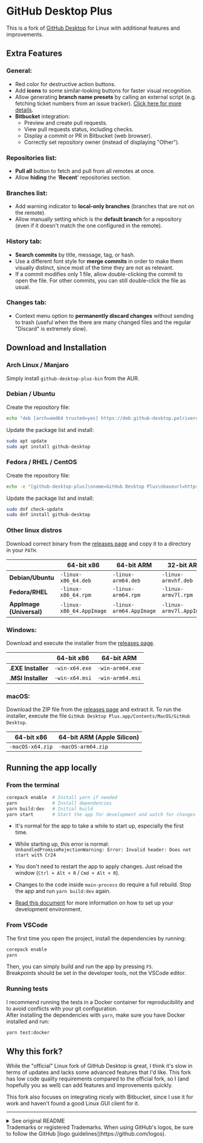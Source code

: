 # GitHub Desktop Plus

This is a fork of [GitHub Desktop](https://desktop.github.com) for Linux with additional features and improvements.

## Extra Features 

### General:

- Red color for destructive action buttons.
- Add **icons** to some similar-looking buttons for faster visual recognition.
- Allow generating **branch name presets** by calling an external script (e.g. fetching ticket numbers from an issue tracker). [Click here for more details](docs/branch-name-presets.md).
- **Bitbucket** integration:
  - Preview and create pull requests.
  - View pull requests status, including checks.
  - Display a commit or PR in Bitbucket (web browser).
  - Correctly set repository owner (instead of displaying "Other").

### Repositories list:

- **Pull all** button to fetch and pull from all remotes at once.
- Allow **hiding** the '**Recent**' repositories section.

### Branches list:

- Add warning indicator to **local-only branches** (branches that are not on the remote).
- Allow manually setting which is the **default branch** for a repository (even if it doesn't match the one configured in the remote).

### History tab:

- **Search commits** by title, message, tag, or hash.
- Use a different font style for **merge commits** in order to make them visually distinct, since most of the time they are not as relevant.
- If a commit modifies only 1 file, allow double-clicking the commit to open the file. For other commits, you can still double-click the file as usual.

### Changes tab:

- Context menu option to **permanently discard changes** without sending to trash (useful when the there are many changed files and the regular "Discard" is extremely slow).

## Download and Installation

### Arch Linux / Manjaro

Simply install `github-desktop-plus-bin` from the AUR.

### Debian / Ubuntu

Create the repository file:

```bash
echo "deb [arch=amd64 trusted=yes] https://deb.github-desktop.polrivero.com/ stable main" | sudo tee /etc/apt/sources.list.d/github-desktop-plus.list
```

Update the package list and install:
```bash
sudo apt update
sudo apt install github-desktop
```


### Fedora / RHEL / CentOS

Create the repository file:

```bash
echo -e "[github-desktop-plus]\nname=GitHub Desktop Plus\nbaseurl=https://rpm.github-desktop.polrivero.com/\nenabled=1\ngpgcheck=0" | sudo tee /etc/yum.repos.d/github-desktop-plus.repo
```

Update the package list and install:

```bash
sudo dnf check-update
sudo dnf install github-desktop
```

### Other linux distros

Download correct binary from the [releases page](https://github.com/pol-rivero/github-desktop-plus/releases/latest) and copy it to a directory in your `PATH`.

| | **64-bit x86** | **64-bit ARM** | **32-bit ARM** |
| --- | --- | --- | --- |
| **Debian/Ubuntu** | `-linux-x86_64.deb` | `-linux-arm64.deb` | `-linux-armvhf.deb` |
| **Fedora/RHEL** | `-linux-x86_64.rpm` | `-linux-arm64.rpm` | `-linux-armv7l.rpm` |
| **AppImage (Universal)** | `-linux-x86_64.AppImage` | `-linux-arm64.AppImage` | `-linux-armv7l.AppImage` |

### Windows:

Download and execute the installer from the [releases page](https://github.com/pol-rivero/github-desktop-plus/releases/latest).

| | **64-bit x86** | **64-bit ARM** |
| --- | --- | --- |
| **.EXE Installer** | `-win-x64.exe` | `-win-arm64.exe` |
| **.MSI Installer** | `-win-x64.msi` | `-win-arm64.msi` |

### macOS:

Download the ZIP file from the [releases page](https://github.com/pol-rivero/github-desktop-plus/releases/latest) and extract it. To run the installer, execute the file `GitHub Desktop Plus.app/Contents/MacOS/GitHub Desktop`.

| **64-bit x86** | **64-bit ARM (Apple Silicon)** |
| --- | --- |
| `-macOS-x64.zip` | `-macOS-arm64.zip` |

## Running the app locally

### From the terminal

```bash
corepack enable  # Install yarn if needed
yarn             # Install dependencies
yarn build:dev   # Initial build
yarn start       # Start the app for development and watch for changes
```

- It's normal for the app to take a while to start up, especially the first time.

- While starting up, this error is normal: `UnhandledPromiseRejectionWarning: Error: Invalid header: Does not start with Cr24`

- You don't need to restart the app to apply changes. Just reload the window (`Ctrl + Alt + R` / `Cmd + Alt + R`).

- Changes to the code inside `main-process` do require a full rebuild. Stop the app and run `yarn build:dev` again.

- [Read this document](docs/contributing/setup.md) for more information on how to set up your development environment.

### From VSCode

The first time you open the project, install the dependencies by running:
```bash
corepack enable
yarn
```

Then, you can simply build and run the app by pressing `F5`.  
Breakpoints should be set in the developer tools, not the VSCode editor.

### Running tests

I recommend running the tests in a Docker container for reproducibility and to avoid conflicts with your git configuration.  
After installing the dependencies with `yarn`, make sure you have Docker installed and run:

```bash
yarn test:docker
```

## Why this fork?

While the "official" Linux fork of GitHub Desktop is great, I think it's slow in terms of updates and lacks some advanced features that I'd like. This fork has low code quality requirements compared to the official fork, so I (and hopefully you as well) can add features and improvements quickly.

This fork also focuses on integrating nicely with Bitbucket, since I use it for work and haven't found a good Linux GUI client for it.

---

<details>
<summary>See original README</summary>

# [GitHub Desktop](https://desktop.github.com) - The Linux Fork

[![CI](https://github.com/shiftkey/desktop/actions/workflows/ci.yml/badge.svg)](https://github.com/shiftkey/desktop/actions/workflows/ci.yml)

[GitHub Desktop](https://desktop.github.com/) is an open-source [Electron](https://www.electronjs.org/)-based
GitHub app. It is written in [TypeScript](https://www.typescriptlang.org) and
uses [React](https://reactjs.org/).

<picture>
  <source
    srcset="https://user-images.githubusercontent.com/634063/202742848-63fa1488-6254-49b5-af7c-96a6b50ea8af.png"
    media="(prefers-color-scheme: dark)"
  />
  <img
    width="1072"
    src="https://user-images.githubusercontent.com/634063/202742985-bb3b3b94-8aca-404a-8d8a-fd6a6f030672.png"
    alt="A screenshot of the GitHub Desktop application showing changes being viewed and committed with two attributed co-authors"
  />
</picture>

## What is this repository for?

This repository contains specific patches on top of the upstream
`desktop/desktop` repository to support Linux usage.

It also publishes [releases](https://github.com/shiftkey/desktop/releases) for various Linux distributions:

 - AppImage (`.AppImage`)
 - Debian (`.deb`)
 - RPM (`.rpm`)

## Installation via package manager

You can use your operating system's package manager to install `github-desktop` and
keep it up to date on Debian and RPM-based distributions.

### Debian/Ubuntu

There are two APT package feeds available, both hosted in the US. You only need
to add one or the other here, as both of these are generated based on the
releases from this repository.

#### [@shiftkey](https://github.com/shiftkey) package feed

```sh
wget -qO - https://apt.packages.shiftkey.dev/gpg.key | gpg --dearmor | sudo tee /usr/share/keyrings/shiftkey-packages.gpg > /dev/null
sudo sh -c 'echo "deb [arch=amd64 signed-by=/usr/share/keyrings/shiftkey-packages.gpg] https://apt.packages.shiftkey.dev/ubuntu/ any main" > /etc/apt/sources.list.d/shiftkey-packages.list'
```

#### [@mwt](https://github.com/mwt) package feed

```sh
wget -qO - https://mirror.mwt.me/shiftkey-desktop/gpgkey | gpg --dearmor | sudo tee /usr/share/keyrings/mwt-desktop.gpg > /dev/null
sudo sh -c 'echo "deb [arch=amd64 signed-by=/usr/share/keyrings/mwt-desktop.gpg] https://mirror.mwt.me/shiftkey-desktop/deb/ any main" > /etc/apt/sources.list.d/mwt-desktop.list'
```

#### Installation

Once you have a feed configured, run this command to install the application:

```sh
sudo apt update && sudo apt install github-desktop
```

### Red Hat/CentOS/Fedora

There are two RPM package feeds available, both hosted in the US. You only need
to add one or the other here, as both of these are generated based on the
releases from this repository.

#### [@shiftkey](https://github.com/shiftkey) package feed

```sh
sudo rpm --import https://rpm.packages.shiftkey.dev/gpg.key
sudo sh -c 'echo -e "[shiftkey-packages]\nname=GitHub Desktop\nbaseurl=https://rpm.packages.shiftkey.dev/rpm/\nenabled=1\ngpgcheck=1\nrepo_gpgcheck=1\ngpgkey=https://rpm.packages.shiftkey.dev/gpg.key" > /etc/yum.repos.d/shiftkey-packages.repo'
```

#### [@mwt](https://github.com/mwt) package feed

```sh
sudo rpm --import https://mirror.mwt.me/shiftkey-desktop/gpgkey
sudo sh -c 'echo -e "[mwt-packages]\nname=GitHub Desktop\nbaseurl=https://mirror.mwt.me/shiftkey-desktop/rpm\nenabled=1\ngpgcheck=1\nrepo_gpgcheck=1\ngpgkey=https://mirror.mwt.me/shiftkey-desktop/gpgkey" > /etc/yum.repos.d/mwt-packages.repo'
```

#### Installation

Once you have a feed configured, run this command to install the application:

```sh
# if yum is your package manager
sudo yum install github-desktop

# if dnf is your package manager
sudo dnf install github-desktop

# if zypper is your package manager
sudo zypper ref && sudo zypper in github-desktop
```

#### OpenSUSE

There are two RPM package feeds available, both hosted in the US. You only need
to add one or the other here, as both of these are generated based on the
releases from this repository.

#### [@shiftkey](https://github.com/shiftkey) package feed

```sh
sudo rpm --import https://rpm.packages.shiftkey.dev/gpg.key
sudo sh -c 'echo -e "[shiftkey-packages]\nname=GitHub Desktop\nbaseurl=https://rpm.packages.shiftkey.dev/rpm/\nenabled=1\ngpgcheck=1\nrepo_gpgcheck=1\ngpgkey=https://rpm.packages.shiftkey.dev/gpg.key" > /etc/zypp/repos.d/shiftkey-packages.repo'
```

#### [@mwt](https://github.com/mwt) package feed

```sh
sudo rpm --import https://mirror.mwt.me/shiftkey-desktop/gpgkey
sudo sh -c 'echo -e "[mwt-packages]\nname=GitHub Desktop\nbaseurl=https://mirror.mwt.me/shiftkey-desktop/rpm\nenabled=1\ngpgcheck=1\nrepo_gpgcheck=1\ngpgkey=https://mirror.mwt.me/shiftkey-desktop/gpgkey" > /etc/zypp/repos.d/mwt-packages.repo'
```

#### Installation

```sh
sudo zypper ref && sudo zypper in github-desktop
```


## Other Distributions

### Arch Linux

Arch Linux users can install GitHub Desktop from the [AUR](https://aur.archlinux.org/packages/github-desktop-bin/).

`gnome-keyring` is required and the daemon must be launched either at login or when the X server is started. Normally this is handled by a display manager, but in other cases following the instructions found on the [Arch Wiki](https://wiki.archlinux.org/index.php/GNOME/Keyring#Using_the_keyring_outside_GNOME) will fix the issue of not being able to save login credentials.

### Cross-Distribution Packages

GitHub Desktop is also available cross-platform as a [Flatpak](https://github.com/flathub/io.github.shiftey.Desktop) and [AppImage](https://appimage.github.io/GitHubDesktop/).

### deb-get

Debian/Ubuntu users can also install directly from this repository using [`deb-get`](https://github.com/wimpysworld/deb-get): `deb-get install github-desktop`.

## Known issues

If you're having troubles with Desktop, please refer to the [Known issues](docs/known-issues.md#linux)
document for guidance and workarounds for common limitations.

If your package manager is still trying to reach PackageCloud, refer to the
[cleanup instructions](docs/known-issues.md#the-packagecloud-package-feed-is-no-longer-working)
for details about migrating away.

## More information

Please check out the [README](https://github.com/desktop/desktop#github-desktop)
on the upstream [GitHub Desktop project](https://github.com/desktop/desktop) and
[desktop.github.com](https://desktop.github.com) for more product-oriented
information about GitHub Desktop.

See our [getting started documentation](https://docs.github.com/en/desktop/overview/getting-started-with-github-desktop) for more information on how to set up, authenticate, and configure GitHub Desktop.

## License

**[MIT](LICENSE)**

The MIT license grant is not for GitHub's trademarks, which include the logo
designs. GitHub reserves all trademark and copyright rights in and to all
GitHub trademarks. GitHub's logos include, for instance, the stylized
Invertocat designs that include "logo" in the file title in the following
folder: [logos](app/static/logos).

GitHub® and its stylized versions and the Invertocat mark are GitHub's
Trademarks or registered Trademarks. When using GitHub's logos, be sure to
follow the GitHub [logo guidelines](https://github.com/logos).

</details>
Trademarks or registered Trademarks. When using GitHub's logos, be sure to
follow the GitHub [logo guidelines](https://github.com/logos).

</details>
